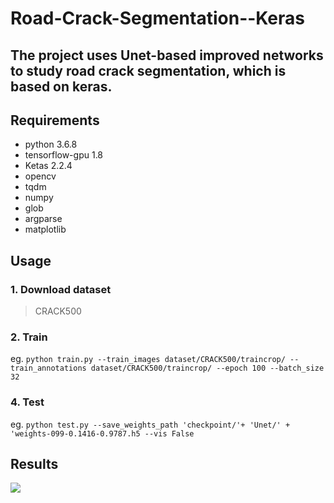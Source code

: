 # Road-Crack-Segmentation--Keras
The project uses Unet-based improved networks to study road crack segmentation, which is based on keras.  
----  
## Requirements  
- python 3.6.8  
- tensorflow-gpu 1.8 
- Ketas 2.2.4
- opencv  
- tqdm  
- numpy  
- glob  
- argparse  
- matplotlib  

## Usage  
### 1. Download dataset  
> CRACK500  
  
### 2. Train  
  eg. `python train.py --train_images dataset/CRACK500/traincrop/ --train_annotations dataset/CRACK500/traincrop/ --epoch 100 --batch_size 32`  

### 4. Test  
  eg. `python test.py --save_weights_path 'checkpoint/'+ 'Unet/' + 'weights-099-0.1416-0.9787.h5 --vis False`  
  
## Results 
![](https://github.com/TachibanaYoshino/Road-Crack-Segmentation--Keras/blob/master/result.png)  




